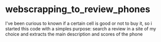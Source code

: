 # webscrapping_to_review_phones
I've been curious to known if a certain cell is good or not to buy it, so i started this code with a simples purpose: search a review in a site of my choice and extracts the main description and scores of the phone
